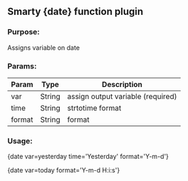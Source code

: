 ## Smarty {date} function plugin

### Purpose:
Assigns variable on date

### Params:
Param | Type | Description
--- | --- | ---
var | String | assign output variable (required)
time | String | strtotime format
format | String | format

### Usage:
{date var=yesterday  time='Yesterday'  format='Y-m-d'}

{date var=today format='Y-m-d H:i:s'}
